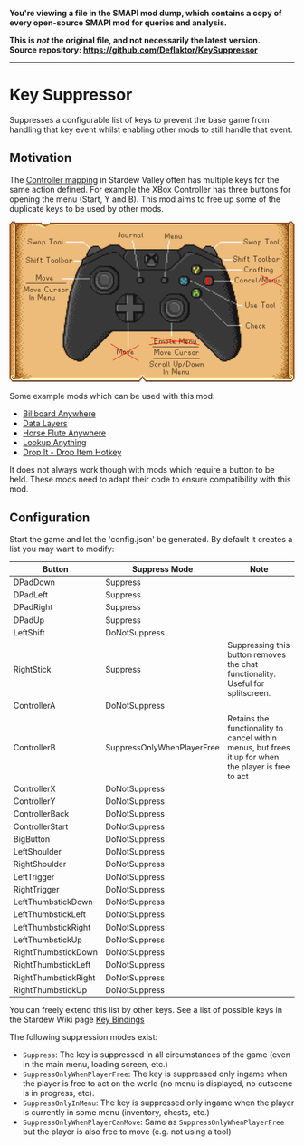 **You're viewing a file in the SMAPI mod dump, which contains a copy of every open-source SMAPI mod
for queries and analysis.**

**This is _not_ the original file, and not necessarily the latest version.**  
**Source repository: https://github.com/Deflaktor/KeySuppressor**

----

# Key Suppressor

Suppresses a configurable list of keys to prevent the base game from handling that key event whilst enabling other mods to still handle that event.

## Motivation

The [Controller mapping](https://stardewcommunitywiki.com/Controls) in Stardew Valley often has multiple keys for the same action defined. For example the XBox Controller has three buttons for opening the menu (Start, Y and B). This mod aims to free up some of the duplicate keys to be used by other mods.

![Controller Scheme](controller.png)

Some example mods which can be used with this mod:
- [Billboard Anywhere](https://www.nexusmods.com/stardewvalley/mods/492)
- [Data Layers](https://www.nexusmods.com/stardewvalley/mods/1691)
- [Horse Flute Anywhere](https://www.nexusmods.com/stardewvalley/mods/7500)
- [Lookup Anything](https://www.nexusmods.com/stardewvalley/mods/541)
- [Drop It - Drop Item Hotkey](https://www.nexusmods.com/stardewvalley/mods/7971)

It does not always work though with mods which require a button to be held. These mods need to adapt their code to ensure compatibility with this mod.

## Configuration

Start the game and let the 'config.json' be generated. By default it creates a list you may want to modify:

| Button               | Suppress Mode              | Note |
| -------------------- | -------------------------- | ---- |
| DPadDown             | Suppress                   |      |
| DPadLeft             | Suppress                   |      |
| DPadRight            | Suppress                   |      |
| DPadUp               | Suppress                   |      |
| LeftShift            | DoNotSuppress              |      |
| RightStick           | Suppress                   | Suppressing this button removes the chat functionality. Useful for splitscreen. |
| ControllerA          | DoNotSuppress              |      |
| ControllerB          | SuppressOnlyWhenPlayerFree | Retains the functionality to cancel within menus, but frees it up for when the player is free to act |
| ControllerX          | DoNotSuppress              |      |
| ControllerY          | DoNotSuppress              |      |
| ControllerBack       | DoNotSuppress              |      |
| ControllerStart      | DoNotSuppress              |      |
| BigButton            | DoNotSuppress              |      |
| LeftShoulder         | DoNotSuppress              |      |
| RightShoulder        | DoNotSuppress              |      |
| LeftTrigger          | DoNotSuppress              |      |
| RightTrigger         | DoNotSuppress              |      |
| LeftThumbstickDown   | DoNotSuppress              |      |
| LeftThumbstickLeft   | DoNotSuppress              |      |
| LeftThumbstickRight  | DoNotSuppress              |      |
| LeftThumbstickUp     | DoNotSuppress              |      |
| RightThumbstickDown  | DoNotSuppress              |      |
| RightThumbstickLeft  | DoNotSuppress              |      |
| RightThumbstickRight | DoNotSuppress              |      |
| RightThumbstickUp    | DoNotSuppress              |      |

You can freely extend this list by other keys. See a list of possible keys in the Stardew Wiki page [Key Bindings](https://stardewcommunitywiki.com/Modding:Player_Guide/Key_Bindings)

The following suppression modes exist:

- `Suppress`: The key is suppressed in all circumstances of the game (even in the main menu, loading screen, etc.)
- `SuppressOnlyWhenPlayerFree`: The key is suppressed only ingame when the player is free to act on the world (no menu is displayed, no cutscene is in progress, etc).
- `SuppressOnlyInMenu`: The key is suppressed only ingame when the player is currently in some menu (inventory, chests, etc.)
- `SuppressOnlyWhenPlayerCanMove`: Same as `SuppressOnlyWhenPlayerFree` but the player is also free to move (e.g. not using a tool)

